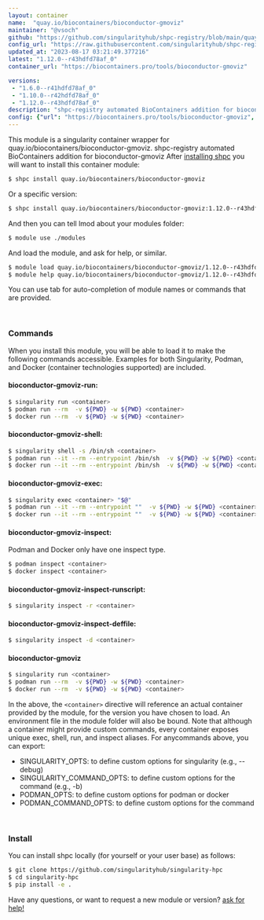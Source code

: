 ```yaml
---
layout: container
name:  "quay.io/biocontainers/bioconductor-gmoviz"
maintainer: "@vsoch"
github: "https://github.com/singularityhub/shpc-registry/blob/main/quay.io/biocontainers/bioconductor-gmoviz/container.yaml"
config_url: "https://raw.githubusercontent.com/singularityhub/shpc-registry/main/quay.io/biocontainers/bioconductor-gmoviz/container.yaml"
updated_at: "2023-08-17 03:21:49.377216"
latest: "1.12.0--r43hdfd78af_0"
container_url: "https://biocontainers.pro/tools/bioconductor-gmoviz"

versions:
 - "1.6.0--r41hdfd78af_0"
 - "1.10.0--r42hdfd78af_0"
 - "1.12.0--r43hdfd78af_0"
description: "shpc-registry automated BioContainers addition for bioconductor-gmoviz"
config: {"url": "https://biocontainers.pro/tools/bioconductor-gmoviz", "maintainer": "@vsoch", "description": "shpc-registry automated BioContainers addition for bioconductor-gmoviz", "latest": {"1.12.0--r43hdfd78af_0": "sha256:82b7292bf47a6ab098f9a1102b7ba14bdbd072f40deb846c8791a4f3275e709a"}, "tags": {"1.6.0--r41hdfd78af_0": "sha256:cb93eeb396319a6bd4b2871b00b41242da884b7fb78170c03d68c09b9d906c33", "1.10.0--r42hdfd78af_0": "sha256:608601c12cbb277a1b7ff87953bcefac1c20be682841cf23643b1928247da078", "1.12.0--r43hdfd78af_0": "sha256:82b7292bf47a6ab098f9a1102b7ba14bdbd072f40deb846c8791a4f3275e709a"}, "docker": "quay.io/biocontainers/bioconductor-gmoviz"}
---
```


This module is a singularity container wrapper for quay.io/biocontainers/bioconductor-gmoviz.
shpc-registry automated BioContainers addition for bioconductor-gmoviz
After [installing shpc](#install) you will want to install this container module:


```bash
$ shpc install quay.io/biocontainers/bioconductor-gmoviz
```

Or a specific version:

```bash
$ shpc install quay.io/biocontainers/bioconductor-gmoviz:1.12.0--r43hdfd78af_0
```

And then you can tell lmod about your modules folder:

```bash
$ module use ./modules
```

And load the module, and ask for help, or similar.

```bash
$ module load quay.io/biocontainers/bioconductor-gmoviz/1.12.0--r43hdfd78af_0
$ module help quay.io/biocontainers/bioconductor-gmoviz/1.12.0--r43hdfd78af_0
```

You can use tab for auto-completion of module names or commands that are provided.

<br>

### Commands

When you install this module, you will be able to load it to make the following commands accessible.
Examples for both Singularity, Podman, and Docker (container technologies supported) are included.

#### bioconductor-gmoviz-run:

```bash
$ singularity run <container>
$ podman run --rm  -v ${PWD} -w ${PWD} <container>
$ docker run --rm  -v ${PWD} -w ${PWD} <container>
```

#### bioconductor-gmoviz-shell:

```bash
$ singularity shell -s /bin/sh <container>
$ podman run --it --rm --entrypoint /bin/sh  -v ${PWD} -w ${PWD} <container>
$ docker run --it --rm --entrypoint /bin/sh  -v ${PWD} -w ${PWD} <container>
```

#### bioconductor-gmoviz-exec:

```bash
$ singularity exec <container> "$@"
$ podman run --it --rm --entrypoint ""  -v ${PWD} -w ${PWD} <container> "$@"
$ docker run --it --rm --entrypoint ""  -v ${PWD} -w ${PWD} <container> "$@"
```

#### bioconductor-gmoviz-inspect:

Podman and Docker only have one inspect type.

```bash
$ podman inspect <container>
$ docker inspect <container>
```

#### bioconductor-gmoviz-inspect-runscript:

```bash
$ singularity inspect -r <container>
```

#### bioconductor-gmoviz-inspect-deffile:

```bash
$ singularity inspect -d <container>
```



#### bioconductor-gmoviz

```bash
$ singularity run <container>
$ podman run --rm  -v ${PWD} -w ${PWD} <container>
$ docker run --rm  -v ${PWD} -w ${PWD} <container>
```


In the above, the `<container>` directive will reference an actual container provided
by the module, for the version you have chosen to load. An environment file in the
module folder will also be bound. Note that although a container
might provide custom commands, every container exposes unique exec, shell, run, and
inspect aliases. For anycommands above, you can export:

 - SINGULARITY_OPTS: to define custom options for singularity (e.g., --debug)
 - SINGULARITY_COMMAND_OPTS: to define custom options for the command (e.g., -b)
 - PODMAN_OPTS: to define custom options for podman or docker
 - PODMAN_COMMAND_OPTS: to define custom options for the command

<br>

### Install

You can install shpc locally (for yourself or your user base) as follows:

```bash
$ git clone https://github.com/singularityhub/singularity-hpc
$ cd singularity-hpc
$ pip install -e .
```

Have any questions, or want to request a new module or version? [ask for help!](https://github.com/singularityhub/singularity-hpc/issues)